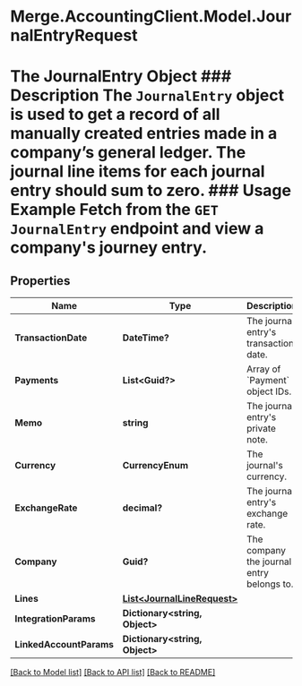 # Merge.AccountingClient.Model.JournalEntryRequest
# The JournalEntry Object ### Description The `JournalEntry` object is used to get a record of all manually created entries made in a company’s general ledger. The journal line items for each journal entry should sum to zero.  ### Usage Example Fetch from the `GET JournalEntry` endpoint and view a company's journey entry.

## Properties

Name | Type | Description | Notes
------------ | ------------- | ------------- | -------------
**TransactionDate** | **DateTime?** | The journal entry&#39;s transaction date. | [optional] 
**Payments** | **List&lt;Guid?&gt;** | Array of &#x60;Payment&#x60; object IDs. | [optional] 
**Memo** | **string** | The journal entry&#39;s private note. | [optional] 
**Currency** | **CurrencyEnum** | The journal&#39;s currency. | [optional] 
**ExchangeRate** | **decimal?** | The journal entry&#39;s exchange rate. | [optional] 
**Company** | **Guid?** | The company the journal entry belongs to. | [optional] 
**Lines** | [**List&lt;JournalLineRequest&gt;**](JournalLineRequest.md) |  | [optional] 
**IntegrationParams** | **Dictionary&lt;string, Object&gt;** |  | [optional] 
**LinkedAccountParams** | **Dictionary&lt;string, Object&gt;** |  | [optional] 

[[Back to Model list]](../README.md#documentation-for-models) [[Back to API list]](../README.md#documentation-for-api-endpoints) [[Back to README]](../README.md)

